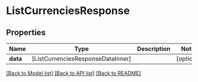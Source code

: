 # ListCurrenciesResponse

## Properties
Name | Type | Description | Notes
------------ | ------------- | ------------- | -------------
**data** | [ListCurrenciesResponseDataInner] |  | [optional] 

[[Back to Model list]](../README.md#models) [[Back to API list]](../README.md#api-endpoints) [[Back to README]](../README.md)


